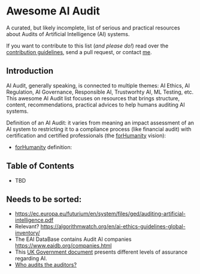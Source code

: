 # Awesome AI Audit
A curated, but likely incomplete, list of serious and practical resources about Audits of Artificial Intelligence (AI) systems.

If you want to contribute to this list (*and please do!*) read over the [contribution guidelines](contributing.md), send a pull request, or contact [me](mailto:jean.matthieu.schertzer@gmail.com).

## Introduction

AI Audit, generally speaking, is connected to multiple themes: AI Ethics, AI Regulation, AI Governance, Responsible AI, Trustworhty AI, ML Testing, etc.
This awesome AI Audit list focuses on resources that brings structure, content, recommendations, practical advices to help humans auditing AI systems.

Definition of an AI Audit: it 
varies from meaning an impact assessment of an AI system to restricting it to a compliance process (like financial audit) with certification and certified professionals (the [forHumanity](https://forhumanity.center/independent-audit-of-ai-systems) vision):
- [forHumanity]() definition:

## Table of Contents

* TBD


## Needs to be sorted:
- https://ec.europa.eu/futurium/en/system/files/ged/auditing-artificial-intelligence.pdf
- Relevant? https://algorithmwatch.org/en/ai-ethics-guidelines-global-inventory/
- The EAI DataBase contains Audit AI companies https://www.eaidb.org/companies.html
- This [UK Government document](https://www.gov.uk/government/publications/the-roadmap-to-an-effective-ai-assurance-ecosystem/the-roadmap-to-an-effective-ai-assurance-ecosystem-extended-version) presents different levels of assurance regarding AI.
- [Who audits the auditors?](https://facctconference.org/static/pdfs_2022/facct22-126.pdf)